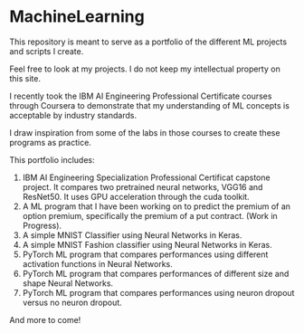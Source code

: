# MachineLearning
This repository is meant to serve as a portfolio of the different ML projects and scripts I create.

Feel free to look at my projects. I do not keep my intellectual property on this site.

I recently took the IBM AI Engineering Professional Certificate courses through Coursera to demonstrate that my understanding of ML concepts is acceptable by 
industry standards.

I draw inspiration from some of the labs in those courses to create these programs as practice. 

This portfolio includes:
  1) IBM AI Engineering Specialization Professional Certificat capstone project. It compares two pretrained neural networks, VGG16 and ResNet50. It uses GPU acceleration through
     the cuda toolkit.
  2) A ML program that I have been working on to predict the premium of an option premium, specifically the premium of a put contract. (Work in Progress).
  3) A simple MNIST Classifier using Neural Networks in Keras.
  4) A simple MNIST Fashion classifier using Neural Networks in Keras.
  5) PyTorch ML program that compares performances using different activation functions in Neural Networks. 
  6) PyTorch ML program that compares performances of different size and shape Neural Networks. 
  7) PyTorch ML program that compares performances using neuron dropout versus no neuron dropout. 
  
  And more to come!
